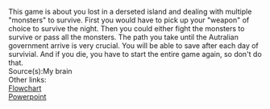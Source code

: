 This game is about you lost in a derseted island and dealing with multiple "monsters" to survive.
First you would have to pick up your "weapon" of choice to survive the night.
Then you could either fight the monsters to survive or pass all the monsters. The path you take until the Autralian government arrive is very crucial.
You will be able to save after each day of survivial.
And if you die, you have to start the entire game again, so don't do that.<br />
Source(s):My brain<br />
Other links:<br />
[Flowchart](https://www.draw.io/#G1ZvnIiQ5nfxOp_y6M-z15STC9YQSlflPB)<br />
[Powerpoint](https://docs.google.com/presentation/d/1nFv-ZHnueqbYVC6yzaBGu9goe0EtzvYlyW_c_dtGOTA/edit#slide=id.p)<br />